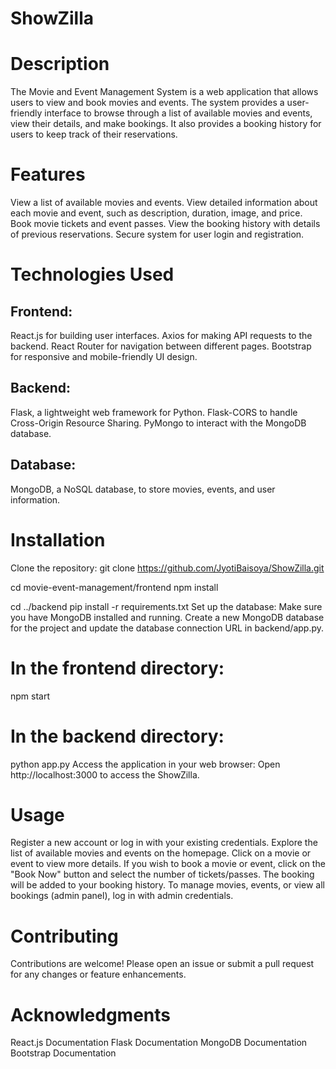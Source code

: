 # ShowZilla

# Description
The Movie and Event Management System is a web application that allows users to view and book movies and events. The system provides a user-friendly interface to browse through a list of available movies and events, view their details, and make bookings. It also provides a booking history for users to keep track of their reservations.

# Features
View a list of available movies and events.
View detailed information about each movie and event, such as description, duration, image, and price.
Book movie tickets and event passes.
View the booking history with details of previous reservations.
Secure system for user login and registration.


# Technologies Used
## Frontend:
React.js for building user interfaces.
Axios for making API requests to the backend.
React Router for navigation between different pages.
Bootstrap for responsive and mobile-friendly UI design.

## Backend:
Flask, a lightweight web framework for Python.
Flask-CORS to handle Cross-Origin Resource Sharing.
PyMongo to interact with the MongoDB database.


## Database:
MongoDB, a NoSQL database, to store movies, events, and user information.

# Installation
Clone the repository:
git clone https://github.com/JyotiBaisoya/ShowZilla.git

cd movie-event-management/frontend
npm install

cd ../backend
pip install -r requirements.txt
Set up the database:
Make sure you have MongoDB installed and running.
Create a new MongoDB database for the project and update the database connection URL in backend/app.py.

# In the frontend directory:
npm start

# In the backend directory:
python app.py
Access the application in your web browser:
Open http://localhost:3000 to access the ShowZilla.

# Usage
Register a new account or log in with your existing credentials.
Explore the list of available movies and events on the homepage.
Click on a movie or event to view more details.
If you wish to book a movie or event, click on the "Book Now" button and select the number of tickets/passes.
The booking will be added to your booking history.
To manage movies, events, or view all bookings (admin panel), log in with admin credentials.

# Contributing
Contributions are welcome! Please open an issue or submit a pull request for any changes or feature enhancements.

# Acknowledgments
React.js Documentation
Flask Documentation
MongoDB Documentation
Bootstrap Documentation
